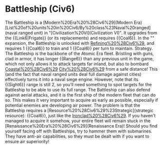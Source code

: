 # Battleship (Civ6)

The Battleship is a [Modern%20Era%20%28Civ6%29](Modern Era) [List%20of%20units%20in%20Civ6/By%20class%23Naval%20ranged](naval ranged unit) in "[Civilization%20VI](Civilization VI)". It upgrades from the {{Link6|Frigate}} (or its replacements) and requires {{Coal6}}.
In the "" expansion, the Battleship is unlocked with [Refining%20%28Civ6%29](Refining), and requires 1 {{Coal6}} to train and 1 {{Coal6}} per turn to maintain.
Strategy.
The Battleship is the backbone of the Atomic Era fleet. Bristling with guns, clad in armor, it has longer {{Range6}} than any previous unit in the game, which not only allows it to attack targets far inland, but also to bombard [Coastal%20%28Civ6%29](coastal) [City%20%28Civ6%29](cities) from a safe distance! This (and the fact that naval ranged units deal full damage against cities) effectively turns it into a naval siege engine. However, note that its {{Sight6}} range is still 2, so you'll need something to spot targets for the Battleship to be able to use its full range.
The Battleship can also defend against aerial attacks, and it is the first ship of the modern fleet that can do so. This makes it very important to acquire as early as possible, especially if potential enemies are developing air power. The problem is that the Battleship requires a [Resource%20%28Civ6%29%23Strategic](strategic resource): {{Coal6}}, just like the [Ironclad%20%28Civ6%29](Ironclad). If you haven't managed to acquire it somehow, your entire fleet will remain stuck in the [Renaissance%20Era%20%28Civ6%29](Renaissance Era)!
Should you find yourself facing off with Battleships, try to hammer them with submarines. They have anti-air capabilities, so they must be dealt with if you want to ensure air superiority!